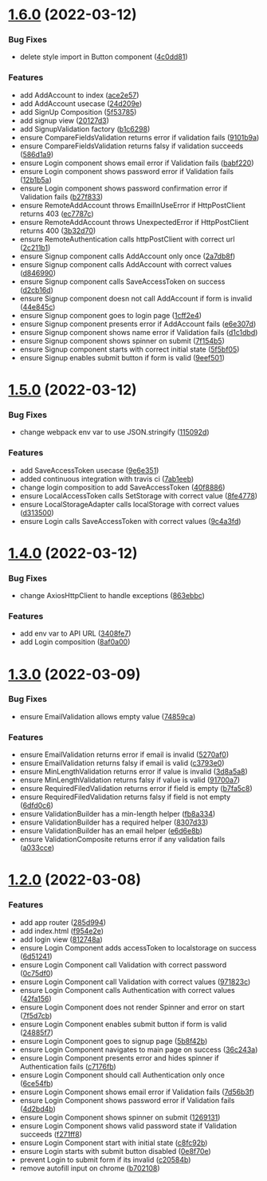 # [1.6.0](https://github.com/DiegoSalas27/ReactJS-Hooks-TDD-Clean-Architecture-SOLID-e-Patterns/compare/v1.5.0...v1.6.0) (2022-03-12)


### Bug Fixes

* delete style import in Button component ([4c0dd81](https://github.com/DiegoSalas27/ReactJS-Hooks-TDD-Clean-Architecture-SOLID-e-Patterns/commit/4c0dd810c235523117e522243279ce23ea8d786e))


### Features

* add AddAccount to index ([ace2e57](https://github.com/DiegoSalas27/ReactJS-Hooks-TDD-Clean-Architecture-SOLID-e-Patterns/commit/ace2e57805c5bd584abe52f52ca4e5bfbb6075b1))
* add AddAccount usecase ([24d209e](https://github.com/DiegoSalas27/ReactJS-Hooks-TDD-Clean-Architecture-SOLID-e-Patterns/commit/24d209e1576accf28ce467338d2d345944ee6ab3))
* add SignUp Composition ([5f53785](https://github.com/DiegoSalas27/ReactJS-Hooks-TDD-Clean-Architecture-SOLID-e-Patterns/commit/5f5378594a5d4f9d557156df63087a3612188172))
* add signup view ([20127d3](https://github.com/DiegoSalas27/ReactJS-Hooks-TDD-Clean-Architecture-SOLID-e-Patterns/commit/20127d35f21c5ecd55fccda6430d47d781344cb4))
* add SignupValidation factory ([b1c6298](https://github.com/DiegoSalas27/ReactJS-Hooks-TDD-Clean-Architecture-SOLID-e-Patterns/commit/b1c62980e3954f38134ae320e76caca782546090))
* ensure CompareFieldsValidation returns error if validation fails ([9101b9a](https://github.com/DiegoSalas27/ReactJS-Hooks-TDD-Clean-Architecture-SOLID-e-Patterns/commit/9101b9af4df042a11b10c0164901a983172ee1b9))
* ensure CompareFieldsValidation returns falsy if validation succeeds ([586d1a9](https://github.com/DiegoSalas27/ReactJS-Hooks-TDD-Clean-Architecture-SOLID-e-Patterns/commit/586d1a942cb222b0da95451050709c6a64810382))
* ensure Login component shows email error if Validation fails ([babf220](https://github.com/DiegoSalas27/ReactJS-Hooks-TDD-Clean-Architecture-SOLID-e-Patterns/commit/babf220490bdbbce6e2e0a9f803194cf0d733f49))
* ensure Login component shows password  error if Validation fails ([12b1b5a](https://github.com/DiegoSalas27/ReactJS-Hooks-TDD-Clean-Architecture-SOLID-e-Patterns/commit/12b1b5aac4790487a942b2fd3d812d9e9b1eabd5))
* ensure Login component shows password confirmation error if Validation fails ([b27f833](https://github.com/DiegoSalas27/ReactJS-Hooks-TDD-Clean-Architecture-SOLID-e-Patterns/commit/b27f83389332fedc5822aaaed4be0ebc458aee25))
* ensure RemoteAddAccount throws EmailInUseError if HttpPostClient returns 403 ([ec7787c](https://github.com/DiegoSalas27/ReactJS-Hooks-TDD-Clean-Architecture-SOLID-e-Patterns/commit/ec7787c5a6154071ba833a5a64b12eaff172b56f))
* ensure RemoteAddAccount throws UnexpectedError if HttpPostClient returns 400 ([3b32d70](https://github.com/DiegoSalas27/ReactJS-Hooks-TDD-Clean-Architecture-SOLID-e-Patterns/commit/3b32d709bf80001bb2f16c9daf1719a1de05af80))
* ensure RemoteAuthentication calls httpPostClient with correct url ([2c211b1](https://github.com/DiegoSalas27/ReactJS-Hooks-TDD-Clean-Architecture-SOLID-e-Patterns/commit/2c211b1c738fbc8d8dbab1dd829d954f17e67241))
* ensure Signup component calls AddAccount only once ([2a7db8f](https://github.com/DiegoSalas27/ReactJS-Hooks-TDD-Clean-Architecture-SOLID-e-Patterns/commit/2a7db8fa23e17a82e18505aef3bde5ab3df9a14c))
* ensure Signup component calls AddAccount with correct values ([d846990](https://github.com/DiegoSalas27/ReactJS-Hooks-TDD-Clean-Architecture-SOLID-e-Patterns/commit/d846990f44da65e80f9e4255d7b9d00d8143ae8f))
* ensure Signup component calls SaveAccessToken on success ([d2cb16d](https://github.com/DiegoSalas27/ReactJS-Hooks-TDD-Clean-Architecture-SOLID-e-Patterns/commit/d2cb16d04719e852a2ce4dde354d7a60fd9c57a3))
* ensure Signup component doesn not call AddAccount if form is invalid ([44e845c](https://github.com/DiegoSalas27/ReactJS-Hooks-TDD-Clean-Architecture-SOLID-e-Patterns/commit/44e845c3969ba29106990e80a41ac080652cf670))
* ensure Signup component goes to login page ([1cff2e4](https://github.com/DiegoSalas27/ReactJS-Hooks-TDD-Clean-Architecture-SOLID-e-Patterns/commit/1cff2e4820d8ffec946663d1e0b3fd0cf9adf7f2))
* ensure Signup component presents error if AddAccount fails ([e6e307d](https://github.com/DiegoSalas27/ReactJS-Hooks-TDD-Clean-Architecture-SOLID-e-Patterns/commit/e6e307d56d2f0925d7505af7b12a6a638c1a5670))
* ensure Signup component shows name error if Validation fails ([d1c1dbd](https://github.com/DiegoSalas27/ReactJS-Hooks-TDD-Clean-Architecture-SOLID-e-Patterns/commit/d1c1dbdcb1043ea2ef611f1545bb3b0e37da64eb))
* ensure Signup component shows spinner on submit ([7f154b5](https://github.com/DiegoSalas27/ReactJS-Hooks-TDD-Clean-Architecture-SOLID-e-Patterns/commit/7f154b5c275b3053e6abc6769eb33c3fe090a302))
* ensure Signup component starts with correct initial state ([5f5bf05](https://github.com/DiegoSalas27/ReactJS-Hooks-TDD-Clean-Architecture-SOLID-e-Patterns/commit/5f5bf05028018328795e549bf60e62548e5acb52))
* ensure Signup enables submit button if form is valid ([9eef501](https://github.com/DiegoSalas27/ReactJS-Hooks-TDD-Clean-Architecture-SOLID-e-Patterns/commit/9eef501bd54067bede62a5142496593de33007a4))



# [1.5.0](https://github.com/DiegoSalas27/ReactJS-Hooks-TDD-Clean-Architecture-SOLID-e-Patterns/compare/v1.4.0...v1.5.0) (2022-03-12)


### Bug Fixes

* change webpack env var to use JSON.stringify ([115092d](https://github.com/DiegoSalas27/ReactJS-Hooks-TDD-Clean-Architecture-SOLID-e-Patterns/commit/115092d1db63ed254c127e897dfd6f3e581c0180))


### Features

* add SaveAccessToken usecase ([9e6e351](https://github.com/DiegoSalas27/ReactJS-Hooks-TDD-Clean-Architecture-SOLID-e-Patterns/commit/9e6e351630490548c16f57a93b05ce2785cdb9b1))
* added continuous integration with travis ci ([7ab1eeb](https://github.com/DiegoSalas27/ReactJS-Hooks-TDD-Clean-Architecture-SOLID-e-Patterns/commit/7ab1eeb58e3ed3734f54a5f6e8bad408349599c8))
* change login composition to add SaveAccessToken ([40f8886](https://github.com/DiegoSalas27/ReactJS-Hooks-TDD-Clean-Architecture-SOLID-e-Patterns/commit/40f8886aff92e3a64a15371a05592ac8f50701aa))
* ensure LocalAccessToken calls SetStorage with correct value ([8fe4778](https://github.com/DiegoSalas27/ReactJS-Hooks-TDD-Clean-Architecture-SOLID-e-Patterns/commit/8fe47788b456114b54ecfb64a6df93d9f0a677b3))
* ensure LocalStorageAdapter calls localStorage with correct values ([d313500](https://github.com/DiegoSalas27/ReactJS-Hooks-TDD-Clean-Architecture-SOLID-e-Patterns/commit/d313500b370e6bace22f5a2611ca58f65225f27b))
* ensure Login calls SaveAccessToken with correct values ([9c4a3fd](https://github.com/DiegoSalas27/ReactJS-Hooks-TDD-Clean-Architecture-SOLID-e-Patterns/commit/9c4a3fd58fb8505f9e978bf61823c96b971cc729))



# [1.4.0](https://github.com/DiegoSalas27/ReactJS-Hooks-TDD-Clean-Architecture-SOLID-e-Patterns/compare/v1.3.0...v1.4.0) (2022-03-12)


### Bug Fixes

* change AxiosHttpClient to handle exceptions ([863ebbc](https://github.com/DiegoSalas27/ReactJS-Hooks-TDD-Clean-Architecture-SOLID-e-Patterns/commit/863ebbcceb78702951099a84f1c89f208689af03))


### Features

* add env var to API URL ([3408fe7](https://github.com/DiegoSalas27/ReactJS-Hooks-TDD-Clean-Architecture-SOLID-e-Patterns/commit/3408fe724ed65ce41e9545a60bf21d8ecc335516))
* add Login composition ([8af0a00](https://github.com/DiegoSalas27/ReactJS-Hooks-TDD-Clean-Architecture-SOLID-e-Patterns/commit/8af0a00086f99e6ef5c2f5a9879e05d031571c2f))



# [1.3.0](https://github.com/DiegoSalas27/ReactJS-Hooks-TDD-Clean-Architecture-SOLID-e-Patterns/compare/v1.2.0...v1.3.0) (2022-03-09)


### Bug Fixes

* ensure EmailValidation allows empty value ([74859ca](https://github.com/DiegoSalas27/ReactJS-Hooks-TDD-Clean-Architecture-SOLID-e-Patterns/commit/74859caef3ec5e765757432a766c14cb1c7e2a64))


### Features

* ensure EmailValidation returns error if email is invalid ([5270af0](https://github.com/DiegoSalas27/ReactJS-Hooks-TDD-Clean-Architecture-SOLID-e-Patterns/commit/5270af0ebda3ae504abac8146481f45daf4f73b0))
* ensure EmailValidation returns falsy if email is valid ([c3793e0](https://github.com/DiegoSalas27/ReactJS-Hooks-TDD-Clean-Architecture-SOLID-e-Patterns/commit/c3793e001426438e01310df7355f7fe5b9c26379))
* ensure MinLengthValidation returns error if value is invalid ([3d8a5a8](https://github.com/DiegoSalas27/ReactJS-Hooks-TDD-Clean-Architecture-SOLID-e-Patterns/commit/3d8a5a83da2fe066f8c9a500f0fcec9f3cd573a2))
* ensure MinLengthValidation returns falsy if value is valid ([91700a7](https://github.com/DiegoSalas27/ReactJS-Hooks-TDD-Clean-Architecture-SOLID-e-Patterns/commit/91700a7b4158dd7b9617c0401f28e05d0c3a9bc7))
* ensure RequiredFiledValidation returns error if field is empty ([b7fa5c8](https://github.com/DiegoSalas27/ReactJS-Hooks-TDD-Clean-Architecture-SOLID-e-Patterns/commit/b7fa5c8d9dd268170b67b3920997fb306e678265))
* ensure RequiredFiledValidation returns falsy if field is not empty ([6dfd0c6](https://github.com/DiegoSalas27/ReactJS-Hooks-TDD-Clean-Architecture-SOLID-e-Patterns/commit/6dfd0c670278edd640aa048ca97e0993395aaf7d))
* ensure ValidationBuilder has a min-length  helper ([fb8a334](https://github.com/DiegoSalas27/ReactJS-Hooks-TDD-Clean-Architecture-SOLID-e-Patterns/commit/fb8a3345ef21c4dc16ae07e02ac4fb361d91e638))
* ensure ValidationBuilder has a required helper ([8307d33](https://github.com/DiegoSalas27/ReactJS-Hooks-TDD-Clean-Architecture-SOLID-e-Patterns/commit/8307d331c116df6274b39079f57dc6a4a1d97597))
* ensure ValidationBuilder has an email helper ([e6d6e8b](https://github.com/DiegoSalas27/ReactJS-Hooks-TDD-Clean-Architecture-SOLID-e-Patterns/commit/e6d6e8b2a8e298f096e629ee5e2845a80f39c475))
* ensure ValidationComposite returns error if any validation fails ([a033cce](https://github.com/DiegoSalas27/ReactJS-Hooks-TDD-Clean-Architecture-SOLID-e-Patterns/commit/a033cce0d15e1b42c876a06fc60ce34a214ab5bf))



# [1.2.0](https://github.com/DiegoSalas27/ReactJS-Hooks-TDD-Clean-Architecture-SOLID-e-Patterns/compare/v1.1.0...v1.2.0) (2022-03-08)


### Features

* add app router ([285d994](https://github.com/DiegoSalas27/ReactJS-Hooks-TDD-Clean-Architecture-SOLID-e-Patterns/commit/285d9943fb33b09366d31af36cd8c93138217fd8))
* add index.html ([f954e2e](https://github.com/DiegoSalas27/ReactJS-Hooks-TDD-Clean-Architecture-SOLID-e-Patterns/commit/f954e2e1436d609e89ac67287a81330500d943f8))
* add login view ([812748a](https://github.com/DiegoSalas27/ReactJS-Hooks-TDD-Clean-Architecture-SOLID-e-Patterns/commit/812748afa086002e4bf7f0aeb1016ca566105169))
* ensure Login Component adds accessToken to localstorage on success ([6d51241](https://github.com/DiegoSalas27/ReactJS-Hooks-TDD-Clean-Architecture-SOLID-e-Patterns/commit/6d512415e2ccf98d252bbab4d61fdc93986ccb11))
* ensure Login Component call Validation with correct password ([0c75df0](https://github.com/DiegoSalas27/ReactJS-Hooks-TDD-Clean-Architecture-SOLID-e-Patterns/commit/0c75df056e394ca49c8b933e8e77463f7c065801))
* ensure Login Component call Validation with correct values ([971823c](https://github.com/DiegoSalas27/ReactJS-Hooks-TDD-Clean-Architecture-SOLID-e-Patterns/commit/971823c8edb4f44d774a17d3bb057ceeb8462653))
* ensure Login Component calls Authentication with correct values ([42fa156](https://github.com/DiegoSalas27/ReactJS-Hooks-TDD-Clean-Architecture-SOLID-e-Patterns/commit/42fa156108093059b69ab8ab6263cac91bbfb530))
* ensure Login Component does not render Spinner and error on start ([7f5d7cb](https://github.com/DiegoSalas27/ReactJS-Hooks-TDD-Clean-Architecture-SOLID-e-Patterns/commit/7f5d7cb3d54891aedda310e89e52464b85013ea6))
* ensure Login Component enables submit button if form is valid ([24885f7](https://github.com/DiegoSalas27/ReactJS-Hooks-TDD-Clean-Architecture-SOLID-e-Patterns/commit/24885f76e6bc9386ad97a9ed608eb98853596e60))
* ensure Login Component goes to signup page ([5b8f42b](https://github.com/DiegoSalas27/ReactJS-Hooks-TDD-Clean-Architecture-SOLID-e-Patterns/commit/5b8f42ba0b2f7a4d5db0d9b84bc56d48e6c1d7fd))
* ensure Login Component navigates to main page on success ([36c243a](https://github.com/DiegoSalas27/ReactJS-Hooks-TDD-Clean-Architecture-SOLID-e-Patterns/commit/36c243a65b72c4e47f606c8435a4ac5fc0d7dfab))
* ensure Login Component presents error and hides spinner if Authentication fails ([c7176fb](https://github.com/DiegoSalas27/ReactJS-Hooks-TDD-Clean-Architecture-SOLID-e-Patterns/commit/c7176fb76b5b75a0a6ed4801ca59d53b0e2b25a1))
* ensure Login Component should call Authentication only once ([6ce54fb](https://github.com/DiegoSalas27/ReactJS-Hooks-TDD-Clean-Architecture-SOLID-e-Patterns/commit/6ce54fb258faa619b09ef1427509a54b32d73d7b))
* ensure Login Component shows email error if Validation fails ([7d56b3f](https://github.com/DiegoSalas27/ReactJS-Hooks-TDD-Clean-Architecture-SOLID-e-Patterns/commit/7d56b3fd76ee092c9a9c49a0c15a0a2af70dbe31))
* ensure Login Component shows password error if Validation fails ([4d2bd4b](https://github.com/DiegoSalas27/ReactJS-Hooks-TDD-Clean-Architecture-SOLID-e-Patterns/commit/4d2bd4bd7ca00e85d72778f330cf19b357f1a6fd))
* ensure Login Component shows spinner on submit ([1269131](https://github.com/DiegoSalas27/ReactJS-Hooks-TDD-Clean-Architecture-SOLID-e-Patterns/commit/12691318900326d4fb7bde568a64c5d7a806163a))
* ensure Login Component shows valid password state if Validation succeeds ([f271ff8](https://github.com/DiegoSalas27/ReactJS-Hooks-TDD-Clean-Architecture-SOLID-e-Patterns/commit/f271ff80fee98d9d6a8f31cd443bbdaf59b16768))
* ensure Login Component start with initial state ([c8fc92b](https://github.com/DiegoSalas27/ReactJS-Hooks-TDD-Clean-Architecture-SOLID-e-Patterns/commit/c8fc92bedcf294968ee9bc8da4e2678a44d1b599))
* ensure Login starts with submit button disabled ([0e8f70e](https://github.com/DiegoSalas27/ReactJS-Hooks-TDD-Clean-Architecture-SOLID-e-Patterns/commit/0e8f70eac980c12b7edb1d34f81499e636ed78eb))
* prevent Login to submit form if its invalid ([c20584b](https://github.com/DiegoSalas27/ReactJS-Hooks-TDD-Clean-Architecture-SOLID-e-Patterns/commit/c20584b36315e5f72cb971cd4ff73af68b1b5deb))
* remove autofill input on chrome ([b702108](https://github.com/DiegoSalas27/ReactJS-Hooks-TDD-Clean-Architecture-SOLID-e-Patterns/commit/b702108a277b446cbfd58f25dccda3696e8c63df))



